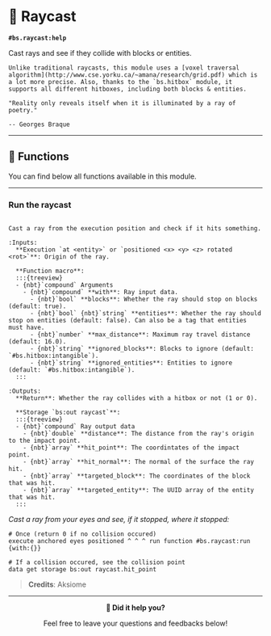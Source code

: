 # 🔦 Raycast

**`#bs.raycast:help`**

Cast rays and see if they collide with blocks or entities.

```{note}
Unlike traditional raycasts, this module uses a [voxel traversal algorithm](http://www.cse.yorku.ca/~amana/research/grid.pdf) which is a lot more precise. Also, thanks to the `bs.hitbox` module, it supports all different hitboxes, including both blocks & entities.
```

```{epigraph}
"Reality only reveals itself when it is illuminated by a ray of poetry."

-- Georges Braque
```

---

## 🔧 Functions

You can find below all functions available in this module.

---

### Run the raycast

```{function} #bs.raycast:run {with:{}}

Cast a ray from the execution position and check if it hits something.

:Inputs:
  **Execution `at <entity>` or `positioned <x> <y> <z> rotated <rot>`**: Origin of the ray.

  **Function macro**:
  :::{treeview}
  - {nbt}`compound` Arguments
    - {nbt}`compound` **with**: Ray input data.
      - {nbt}`bool` **blocks**: Whether the ray should stop on blocks (default: true).
      - {nbt}`bool` {nbt}`string` **entities**: Whether the ray should stop on entities (default: false). Can also be a tag that entities must have.
      - {nbt}`number` **max_distance**: Maximum ray travel distance (default: 16.0).
      - {nbt}`string` **ignored_blocks**: Blocks to ignore (default: `#bs.hitbox:intangible`).
      - {nbt}`string` **ignored_entities**: Entities to ignore (default: `#bs.hitbox:intangible`).
  :::

:Outputs:
  **Return**: Whether the ray collides with a hitbox or not (1 or 0).

  **Storage `bs:out raycast`**:
  :::{treeview}
  - {nbt}`compound` Ray output data
    - {nbt}`double` **distance**: The distance from the ray's origin to the impact point.
    - {nbt}`array` **hit_point**: The coordintates of the impact point.
    - {nbt}`array` **hit_normal**: The normal of the surface the ray hit.
    - {nbt}`array` **targeted_block**: The coordinates of the block that was hit.
    - {nbt}`array` **targeted_entity**: The UUID array of the entity that was hit.
  :::
```

*Cast a ray from your eyes and see, if it stopped, where it stopped:*

```mcfunction
# Once (return 0 if no collision occured)
execute anchored eyes positioned ^ ^ ^ run function #bs.raycast:run {with:{}}

# If a collision occured, see the collision point
data get storage bs:out raycast.hit_point
```

> **Credits**: Aksiome

---

<div id="gs-comments" align=center>

**💬 Did it help you?**

Feel free to leave your questions and feedbacks below!

</div>
